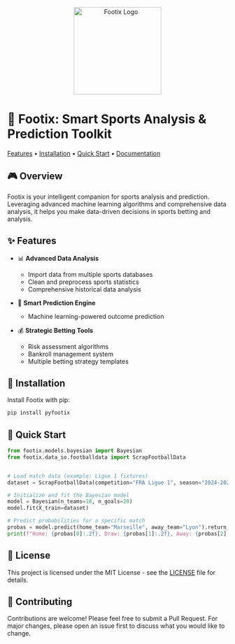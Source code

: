 <div align="center">
    <img src="img/logo_footix.png" alt="Footix Logo" width="200">
</div>

# 🐓 Footix: Smart Sports Analysis & Prediction Toolkit


[Features](#-features) • [Installation](#-installation) • [Quick Start](#-quick-start) • [Documentation](#-documentation)

## 🎮 Overview

Footix is your intelligent companion for sports analysis and prediction. Leveraging advanced machine learning algorithms and comprehensive data analysis, it helps you make data-driven decisions in sports betting and analysis.

## ✨ Features

- 📊 **Advanced Data Analysis**
  - Import data from multiple sports databases
  - Clean and preprocess sports statistics
  - Comprehensive historical data analysis

- 🤖 **Smart Prediction Engine**
  - Machine learning-powered outcome prediction

- 💰 **Strategic Betting Tools**
  - Risk assessment algorithms
  - Bankroll management system
  - Multiple betting strategy templates

## 🚀 Installation

Install Footix with pip:

```bash
pip install pyfootix
```

## 🎯 Quick Start

```python
from footix.models.bayesian import Bayesian
from footix.data_io.footballdata import ScrapFootballData


# Load match data (example: Ligue 1 fixtures)
dataset = ScrapFootballData(competition="FRA Ligue 1", season="2024-2025", path ="./data", force_reload=True).get_fixtures()

# Initialize and fit the Bayesian model
model = Bayesian(n_teams=18, n_goals=20)
model.fit(X_train=dataset)

# Predict probabilities for a specific match
probas = model.predict(home_team="Marseille", away_team="Lyon").return_probas()
print(f"Home: {probas[0]:.2f}, Draw: {probas[1]:.2f}, Away: {probas[2]:.2f}")
```


## 📝 License

This project is licensed under the MIT License - see the [LICENSE](LICENSE) file for details.

## 🤝 Contributing

Contributions are welcome! Please feel free to submit a Pull Request. For major changes, please open an issue first to discuss what you would like to change.

